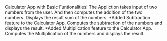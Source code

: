 Calculator App with Basic Funtionalities!
The Appliction takes input of two numbers from the user.
And then computes the addition of the two numbers.
Displays the result sum of the numbers.
*Added Subtraction feature to the Calculator App.
Computes the subtraction of the numbers and displays the result.
*Added Multiplication feature to the Calculator App.
Computes the Multiplication of the numbers and displays the result.
